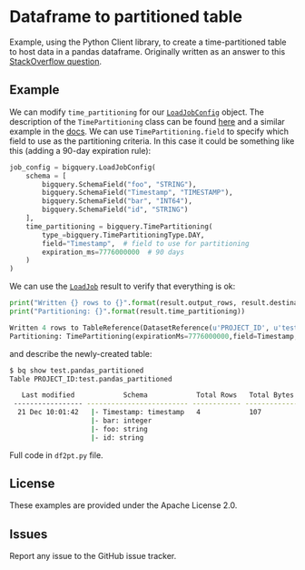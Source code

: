 # Dataframe to partitioned table

Example, using the Python Client library, to create a time-partitioned table to host data in a pandas dataframe. Originally written as an answer to this [StackOverflow question](https://stackoverflow.com/questions/59430708/how-to-load-dataframe-into-bigquery-partitioned-table-from-cloud-function-with-p/).

## Example

We can modify `time_partitioning` for our [`LoadJobConfig`](https://googleapis.dev/python/bigquery/latest/generated/google.cloud.bigquery.job.LoadJobConfig.html#google.cloud.bigquery.job.LoadJobConfig) object. The description of the `TimePartitioning` class can be found [here](https://googleapis.dev/python/bigquery/latest/generated/google.cloud.bigquery.table.TimePartitioning.html#google.cloud.bigquery.table.TimePartitioning) and a similar example in the [docs](https://cloud.google.com/bigquery/docs/creating-column-partitions#creating_an_empty_partitioned_table_with_a_schema_definition). We can use `TimePartitioning.field` to specify which field to use as the partitioning criteria. In this case it could be something like this (adding a 90-day expiration rule):

```python
job_config = bigquery.LoadJobConfig(
    schema = [
        bigquery.SchemaField("foo", "STRING"),
        bigquery.SchemaField("Timestamp", "TIMESTAMP"),
        bigquery.SchemaField("bar", "INT64"),
        bigquery.SchemaField("id", "STRING")
    ],
    time_partitioning = bigquery.TimePartitioning(
        type_=bigquery.TimePartitioningType.DAY,
        field="Timestamp",  # field to use for partitioning
        expiration_ms=7776000000  # 90 days
    )
)
```

We can use the [`LoadJob`](https://googleapis.dev/python/bigquery/latest/generated/google.cloud.bigquery.job.LoadJob.html#google.cloud.bigquery.job.LoadJob) result to verify that everything is ok:

```python
print("Written {} rows to {}".format(result.output_rows, result.destination))
print("Partitioning: {}".format(result.time_partitioning))
```

```python
Written 4 rows to TableReference(DatasetReference(u'PROJECT_ID', u'test'), 'pandas_partitioned')
Partitioning: TimePartitioning(expirationMs=7776000000,field=Timestamp,type=DAY)
```

and describe the newly-created table:

```bash
$ bq show test.pandas_partitioned
Table PROJECT_ID:test.pandas_partitioned

   Last modified            Schema            Total Rows   Total Bytes   Expiration                  Time Partitioning                   Clustered Fields   Labels  
 ----------------- ------------------------- ------------ ------------- ------------ -------------------------------------------------- ------------------ -------- 
  21 Dec 10:01:42   |- Timestamp: timestamp   4            107                        DAY (field: Timestamp, expirationMs: 7776000000)                              
                    |- bar: integer                                                                                                                                 
                    |- foo: string                                                                                                                                  
                    |- id: string
```

Full code in `df2pt.py` file.

## License

These examples are provided under the Apache License 2.0.

## Issues

Report any issue to the GitHub issue tracker.
